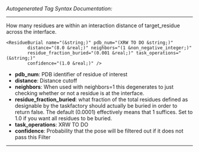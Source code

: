 _Autogenerated Tag Syntax Documentation:_

---
How many residues are within an interaction distance of target_residue across the interface.

```
<ResidueBurial name="(&string;)" pdb_num="(XRW TO DO &string;)"
        distance="(8.0 &real;)" neighbors="(1 &non_negative_integer;)"
        residue_fraction_buried="(0.001 &real;)" task_operations="(&string;)"
        confidence="(1.0 &real;)" />
```

-   **pdb_num**: PDB identifier of residue of interest
-   **distance**: Distance cutoff
-   **neighbors**: When used with neighbors=1 this degenerates to just checking whether or not a residue is at the interface.
-   **residue_fraction_buried**: what fraction of the total residues defined as designable by the taskfactory should actually be buried in order to return false. The default (0.0001) effectively means that 1 suffices. Set to 1.0 if you want all residues to be buried.
-   **task_operations**: XRW TO DO
-   **confidence**: Probability that the pose will be filtered out if it does not pass this Filter

---
